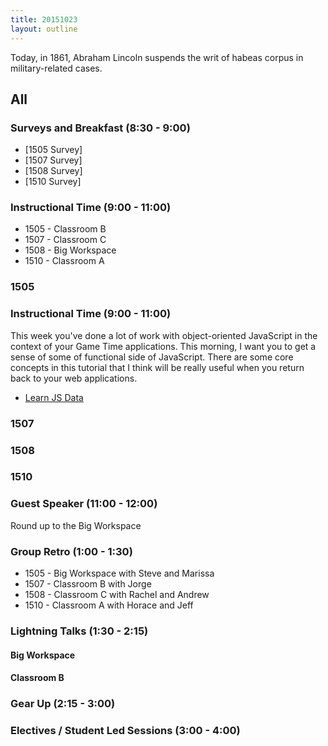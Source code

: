 ```yaml
---
title: 20151023
layout: outline
---
```


Today, in 1861, Abraham Lincoln suspends the writ of habeas corpus in military-related cases.

## All

### Surveys and Breakfast (8:30 - 9:00)

* [1505 Survey]
* [1507 Survey]
* [1508 Survey]
* [1510 Survey]

### Instructional Time (9:00 - 11:00)

* 1505 - Classroom B
* 1507 - Classroom C
* 1508 - Big Workspace
* 1510 - Classroom A

### 1505

### Instructional Time (9:00 - 11:00)

This week you've done a lot of work with object-oriented JavaScript in the context of your Game Time applications. This morning, I want you to get a sense of some of functional side of JavaScript. There are some core concepts in this tutorial that I think will be really useful when you return back to your web applications.

- [Learn JS Data][jsdata]

[jsdata]: http://learnjsdata.com

### 1507

### 1508

### 1510

### Guest Speaker (11:00 - 12:00)

Round up to the Big Workspace

### Group Retro (1:00 - 1:30)

* 1505 - Big Workspace with Steve and Marissa
* 1507 - Classroom B with Jorge
* 1508 - Classroom C with Rachel and Andrew
* 1510 - Classroom A with Horace and Jeff

### Lightning Talks (1:30 - 2:15)

#### Big Workspace

#### Classroom B

### Gear Up (2:15 - 3:00)

### Electives / Student Led Sessions (3:00 - 4:00)


